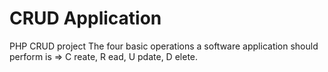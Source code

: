 # CRUD Application
 PHP CRUD project
The four basic operations a software application should perform is =>
C reate,
R ead,
U pdate, 
D elete. 
